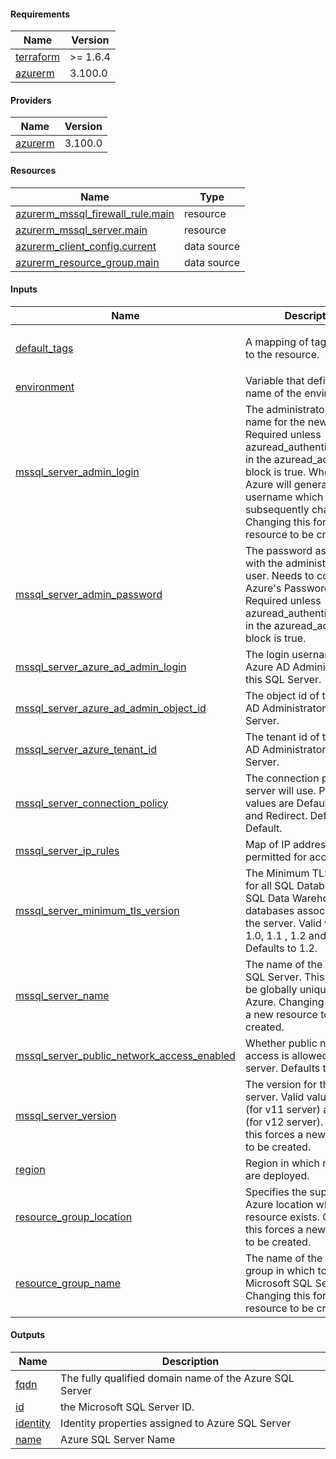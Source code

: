<!-- BEGIN_TF_DOCS -->
#### Requirements

| Name | Version |
|------|---------|
| <a name="requirement_terraform"></a> [terraform](#requirement\_terraform) | >= 1.6.4 |
| <a name="requirement_azurerm"></a> [azurerm](#requirement\_azurerm) | 3.100.0 |

#### Providers

| Name | Version |
|------|---------|
| <a name="provider_azurerm"></a> [azurerm](#provider\_azurerm) | 3.100.0 |

#### Resources

| Name | Type |
|------|------|
| [azurerm_mssql_firewall_rule.main](https://registry.terraform.io/providers/hashicorp/azurerm/3.100.0/docs/resources/mssql_firewall_rule) | resource |
| [azurerm_mssql_server.main](https://registry.terraform.io/providers/hashicorp/azurerm/3.100.0/docs/resources/mssql_server) | resource |
| [azurerm_client_config.current](https://registry.terraform.io/providers/hashicorp/azurerm/3.100.0/docs/data-sources/client_config) | data source |
| [azurerm_resource_group.main](https://registry.terraform.io/providers/hashicorp/azurerm/3.100.0/docs/data-sources/resource_group) | data source |

#### Inputs

| Name | Description | Type | Default | Required |
|------|-------------|------|---------|:--------:|
| <a name="input_default_tags"></a> [default\_tags](#input\_default\_tags) | A mapping of tags to assign to the resource. | `map(any)` | <pre>{<br>  "ManagedByTerraform": "True"<br>}</pre> | no |
| <a name="input_environment"></a> [environment](#input\_environment) | Variable that defines the name of the environment. | `string` | `"dev"` | no |
| <a name="input_mssql_server_admin_login"></a> [mssql\_server\_admin\_login](#input\_mssql\_server\_admin\_login) | The administrator login name for the new server. Required unless azuread\_authentication\_only in the azuread\_administrator block is true. When omitted, Azure will generate a default username which cannot be subsequently changed. Changing this forces a new resource to be created. | `string` | n/a | yes |
| <a name="input_mssql_server_admin_password"></a> [mssql\_server\_admin\_password](#input\_mssql\_server\_admin\_password) | The password associated with the administrator\_login user. Needs to comply with Azure's Password Policy. Required unless azuread\_authentication\_only in the azuread\_administrator block is true. | `string` | n/a | yes |
| <a name="input_mssql_server_azure_ad_admin_login"></a> [mssql\_server\_azure\_ad\_admin\_login](#input\_mssql\_server\_azure\_ad\_admin\_login) | The login username of the Azure AD Administrator of this SQL Server. | `string` | n/a | yes |
| <a name="input_mssql_server_azure_ad_admin_object_id"></a> [mssql\_server\_azure\_ad\_admin\_object\_id](#input\_mssql\_server\_azure\_ad\_admin\_object\_id) | The object id of the Azure AD Administrator of this SQL Server. | `string` | n/a | yes |
| <a name="input_mssql_server_azure_tenant_id"></a> [mssql\_server\_azure\_tenant\_id](#input\_mssql\_server\_azure\_tenant\_id) | The tenant id of the Azure AD Administrator of this SQL Server. | `string` | n/a | yes |
| <a name="input_mssql_server_connection_policy"></a> [mssql\_server\_connection\_policy](#input\_mssql\_server\_connection\_policy) | The connection policy the server will use. Possible values are Default, Proxy, and Redirect. Defaults to Default. | `string` | `"Default"` | no |
| <a name="input_mssql_server_ip_rules"></a> [mssql\_server\_ip\_rules](#input\_mssql\_server\_ip\_rules) | Map of IP addresses permitted for access to DB | `map(string)` | `{}` | no |
| <a name="input_mssql_server_minimum_tls_version"></a> [mssql\_server\_minimum\_tls\_version](#input\_mssql\_server\_minimum\_tls\_version) | The Minimum TLS Version for all SQL Database and SQL Data Warehouse databases associated with the server. Valid values are: 1.0, 1.1 , 1.2 and Disabled. Defaults to 1.2. | `string` | `"1.2"` | no |
| <a name="input_mssql_server_name"></a> [mssql\_server\_name](#input\_mssql\_server\_name) | The name of the Microsoft SQL Server. This needs to be globally unique within Azure. Changing this forces a new resource to be created. | `string` | n/a | yes |
| <a name="input_mssql_server_public_network_access_enabled"></a> [mssql\_server\_public\_network\_access\_enabled](#input\_mssql\_server\_public\_network\_access\_enabled) | Whether public network access is allowed for this server. Defaults to true. | `bool` | `true` | no |
| <a name="input_mssql_server_version"></a> [mssql\_server\_version](#input\_mssql\_server\_version) | The version for the new server. Valid values are: 2.0 (for v11 server) and 12.0 (for v12 server). Changing this forces a new resource to be created. | `string` | `12` | no |
| <a name="input_region"></a> [region](#input\_region) | Region in which resources are deployed. | `string` | `"weu"` | no |
| <a name="input_resource_group_location"></a> [resource\_group\_location](#input\_resource\_group\_location) | Specifies the supported Azure location where the resource exists. Changing this forces a new resource to be created. | `string` | `"West Europe"` | no |
| <a name="input_resource_group_name"></a> [resource\_group\_name](#input\_resource\_group\_name) | The name of the resource group in which to create the Microsoft SQL Server. Changing this forces a new resource to be created. | `string` | n/a | yes |

#### Outputs

| Name | Description |
|------|-------------|
| <a name="output_fqdn"></a> [fqdn](#output\_fqdn) | The fully qualified domain name of the Azure SQL Server |
| <a name="output_id"></a> [id](#output\_id) | the Microsoft SQL Server ID. |
| <a name="output_identity"></a> [identity](#output\_identity) | Identity properties assigned to Azure SQL Server |
| <a name="output_name"></a> [name](#output\_name) | Azure SQL Server Name |
<!-- END_TF_DOCS -->